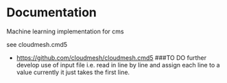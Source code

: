 Documentation
=============

Machine learning implementation for cms

see cloudmesh.cmd5

* https://github.com/cloudmesh/cloudmesh.cmd5
###TO DO
further develop use of input file i.e. read in line by line and assign each line to a value currently it just takes the first line. 
